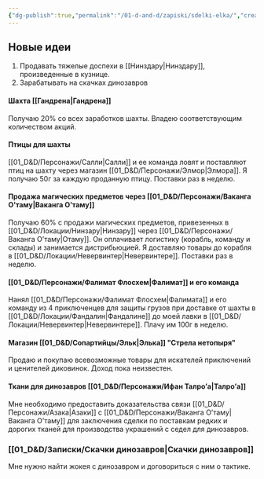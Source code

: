 ```yaml
---
{"dg-publish":true,"permalink":"/01-d-and-d/zapiski/sdelki-elka/","created":"2024-11-09T09:06:49.809+03:00","updated":"2024-01-16T21:48:17.463+03:00"}
---
```



## Новые идеи
1. Продавать тяжелые доспехи в [[Нинздару\|Нинздару]], произведенные в кузнице.
2. Зарабатывать на скачках динозавров

#### Шахта [[Гандрена\|Гандрена]]
Получаю 20% со всех заработков шахты. Владею соответствующим количеством акций.

#### Птицы для шахты
[[01_D&D/Персонажи/Салли\|Салли]] и ее команда ловят и поставляют птиц на шахту через магазин [[01_D&D/Персонажи/Элмор\|Элмора]]. Я получаю 50г за каждую проданную птицу. Поставки раз в неделю.

#### Продажа магических предметов через [[01_D&D/Персонажи/Ваканга О’таму\|Ваканга О’таму]]
Получаю 60% с продажи магических предметов, привезенных в [[01_D&D/Локации/Нинзару\|Нинзару]] через [[01_D&D/Персонажи/Ваканга О’таму\|Отаму]]. Он оплачивает логистику (корабль, команду и склады) и занимается дистрибьюцией. Я доставляю товары до корабля в [[01_D&D/Локации/Невервинтер\|Невервинтере]]. Поставки раз в неделю.

#### [[01_D&D/Персонажи/Фалимат Флосхем\|Фалимат]] и его команда
Нанял [[01_D&D/Персонажи/Фалимат Флосхем\|Фалимата]] и его команду из 4 приключенцев для защиты грузов при доставке от шахты в [[01_D&D/Локации/Фандалин\|Фандалине]] до моей лавки в [[01_D&D/Локации/Невервинтер\|Невервинтере]]. Плачу им 100г в неделю.

#### Магазин [[01_D&D/Сопартийцы/Эльк\|Элька]] "Стрела нетопыря"
Продаю и покупаю всевозможные товары для искателей приключений и ценителей диковинок. Доход пока неизвестен. 

#### Ткани для динозавров [[01_D&D/Персонажи/Ифан Талро’a\|Талро’a]]
Мне необходимо предоставить доказательства связи [[01_D&D/Персонажи/Азака\|Азаки]] с [[01_D&D/Персонажи/Ваканга О’таму\|Ваканга О’таму]] для заключения сделки по поставкам редких и дорогих тканей для производства украшений с седел для динозавров. 


### [[01_D&D/Записки/Скачки динозавров\|Скачки динозавров]]
Мне нужно найти жокея с динозавром и договориться с ним о тактике. 


